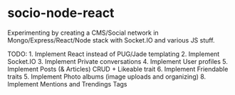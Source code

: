 # socio-node-react
Experimenting by creating a CMS/Social network in Mongo/Express/React/Node stack with Socket.IO and various JS stuff.

TODO:
	1. Implement React instead of PUG/Jade templating
	2. Implement Socket.IO
	3. Implement Private conversations
	4. Implement User profiles
	5. Implement Posts (& Articles) CRUD + Likeable trait
	6. Implement Friendable traits
	5. Implement Photo albums (image uploads and organizing)
	8. Implement Mentions and Trendings Tags
		
